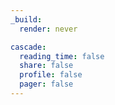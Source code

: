 ```yaml
---
_build:
  render: never

cascade:
  reading_time: false
  share: false
  profile: false
  pager: false
---
```

